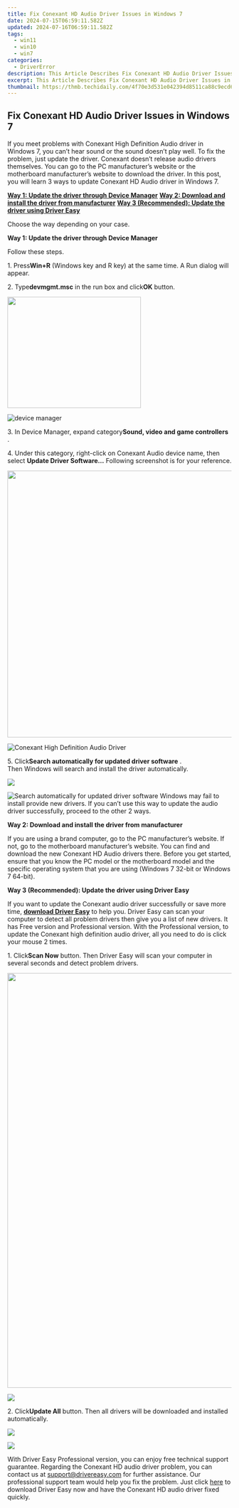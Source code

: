 ```yaml
---
title: Fix Conexant HD Audio Driver Issues in Windows 7
date: 2024-07-15T06:59:11.582Z
updated: 2024-07-16T06:59:11.582Z
tags:
  - win11
  - win10
  - win7
categories:
  - DriverError
description: This Article Describes Fix Conexant HD Audio Driver Issues in Windows 7
excerpt: This Article Describes Fix Conexant HD Audio Driver Issues in Windows 7
thumbnail: https://thmb.techidaily.com/4f70e3d531e042394d8511ca88c9ecd662d4633e7d60fe2b42adcca98c8caef1.png
---
```


## Fix Conexant HD Audio Driver Issues in Windows 7

If you meet problems with Conexant High Definition Audio driver in Windows 7, you can’t hear sound or the sound doesn’t play well. To fix the problem, just update the driver. Conexant doesn’t release audio drivers themselves. You can go to the PC manufacturer’s website or the motherboard manufacturer’s website to download the driver. In this post, you will learn 3 ways to update Conexant HD Audio driver in Windows 7.  
  
**[Way 1: Update the driver through Device Manager](https://sentrypc.7eer.net/dkpkgn)**
[**Way 2: Download and install the driver from manufacturer**](https://aofit.pxf.io/mmjyxq)
[**Way 3 (Recommended): Update the driver using Driver Easy**](#way3)
  
Choose the way depending on your case.
  
 **Way 1: Update the driver through Device Manager**
  
Follow these steps.  
  
 1\. Press**Win+R** (Windows key and R key) at the same time. A Run dialog will appear.  
  
 2\. Type**devmgmt.msc** in the run box and click**OK** button.  
  
<!-- affiliate ads begin -->
<a href="https://homestyler.sjv.io/c/5597632/2044747/22993" target="_top" id="2044747"><img src="//a.impactradius-go.com/display-ad/22993-2044747" border="0" alt="" width="300" height="250"/></a><img height="0" width="0" src="https://imp.pxf.io/i/5597632/2044747/22993" style="position:absolute;visibility:hidden;" border="0" />
<!-- affiliate ads end -->
![device manager](https://images.drivereasy.com/wp-content/uploads/2016/08/img_57a2b995bbf3d.png)

 3\. In Device Manager, expand category**Sound, video and game controllers** .  
  
 4\. Under this category, right-click on Conexant Audio device name, then select **Update Driver Software…**
 Following screenshot is for your reference.  
<!-- affiliate ads begin -->
<a href="https://appsumo.8odi.net/c/5597632/2068407/7443" target="_top" id="2068407"><img src="//a.impactradius-go.com/display-ad/7443-2068407" border="0" alt="" width="1200" height="600"/></a><img height="0" width="0" src="https://appsumo.8odi.net/i/5597632/2068407/7443" style="position:absolute;visibility:hidden;" border="0" />
<!-- affiliate ads end -->
![Conexant High Definition Audio Driver](https://images.drivereasy.com/wp-content/uploads/2016/08/img_57a2dcb90dfb0.png)
  
 5\. Click**Search automatically for updated driver software** .  
 Then Windows will search and install the driver automatically.  
  
<!-- affiliate ads begin -->
<a href="https://shop.mondly.com/affiliate.php?ACCOUNT=ATISTUDI&AFFILIATE=108875&PATH=https%3A%2F%2Fwww.mondly.com%3FAFFILIATE%3D108875%26RESOURCE%3D%2BEducational%2B970x90%2B"><img src="https://secure.avangate.com/images/merchant/69c418c33ec2e1a4267fa9bb77fa1428/educational-970x90.gif" border="0"></a>
<!-- affiliate ads end -->
![Search automatically for updated driver software](https://images.drivereasy.com/wp-content/uploads/2016/08/img_57a2dd02c527b.png)
 Windows may fail to install provide new drivers. If you can’t use this way to update the audio driver successfully, proceed to the other 2 ways.  
  
 **Way 2: Download and install the driver from manufacturer**
  
 If you are using a brand computer, go to the PC manufacturer’s website. If not, go to the motherboard manufacturer’s website. You can find and download the new Conexant HD Audio drivers there. Before you get started, ensure that you know the PC model or the motherboard model and the specific operating system that you are using (Windows 7 32-bit or Windows 7 64-bit).  
  
 **Way 3 (Recommended): Update the driver using Driver Easy**
  
 If you want to update the Conexant audio driver successfully or save more time, **[download Driver Easy](https://tools.techidaily.com/drivereasy/download/)**  to help you. Driver Easy can scan your computer to detect all problem drivers then give you a list of new drivers. It has Free version and Professional version. With the Professional version, to update the Conexant high definition audio driver, all you need to do is click your mouse 2 times.
  
 1\. Click**Scan Now** button. Then Driver Easy will scan your computer in several seconds and detect problem drivers.  
  
<!-- affiliate ads begin -->
<a href="https://ancheer.sjv.io/c/5597632/1657301/17326" target="_top" id="1657301"><img src="//a.impactradius-go.com/display-ad/17326-1657301" border="0" alt="" width="1920" height="933"/></a><img height="0" width="0" src="https://imp.pxf.io/i/5597632/1657301/17326" style="position:absolute;visibility:hidden;" border="0" />
<!-- affiliate ads end -->
![](https://images.drivereasy.com/wp-content/uploads/2017/04/img_5901d5b3a3a2c.png)

 2\. Click**Update All** button. Then all drivers will be downloaded and installed automatically.  
  
<!-- affiliate ads begin -->
<a href="https://secure.2checkout.com/order/checkout.php?PRODS=4715391&QTY=1&AFFILIATE=108875&CART=1"><img src="https://secure.avangate.com/images/merchant/7f687767ccf20fcea1c9dc4a5adc2326/Digisigner_banner_728_x_90_color_version.png" border="0"></a>
<!-- affiliate ads end -->
![](https://images.drivereasy.com/wp-content/uploads/2017/04/img_5901d6ef1cfbc.jpg)

 With Driver Easy Professional version, you can enjoy free technical support guarantee. Regarding the Conexant HD audio driver problem, you can contact us at <support@drivereasy.com> for further assistance. Our professional support team would help you fix the problem. Just click [here](https://tools.techidaily.com/drivereasy/download/) to download Driver Easy now and have the Conexant HD audio driver fixed quickly.

<ins class="adsbygoogle"
     style="display:block"
     data-ad-format="autorelaxed"
     data-ad-client="ca-pub-7571918770474297"
     data-ad-slot="1223367746"></ins>



<ins class="adsbygoogle"
     style="display:block"
     data-ad-client="ca-pub-7571918770474297"
     data-ad-slot="8358498916"
     data-ad-format="auto"
     data-full-width-responsive="true"></ins>


